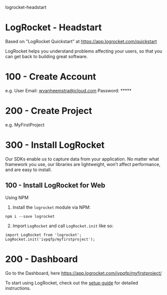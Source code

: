 logrocket-headstart
# LogRocket - Headstart

Based on "LogRocket Quickstart" at https://app.logrocket.com/quickstart

LogRocket helps you understand problems affecting your users, so that you can get back to building great software.

# 100 - Create Account

e.g. User Email: wvanheemstra@icloud.com
Password: *****

# 200 - Create Project

e.g. MyFirstProject

# 300 - Install LogRocket

Our SDKs enable us to capture data from your application. No matter what framework you use, our libraries are lightweight, won’t affect performance, and are easy to install.

## 100 - Install LogRocket for Web

Using NPM

1. Install the ```logrocket``` module via NPM:

```
npm i --save logrocket
```

2. Import ```LogRocket``` and call ```LogRocket.init``` like so:

```
import LogRocket from 'logrocket';
LogRocket.init('ivpqfp/myfirstproject');
```

# 200 - Dashboard

Go to the Dashboard, here https://app.logrocket.com/ivpqfp/myfirstproject/

To start using LogRocket, check out the [setup guide](https://app.logrocket.com/ivpqfp/myfirstproject/settings/setup) for detailed instructions.



